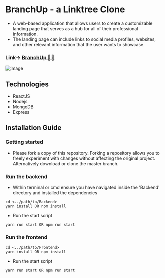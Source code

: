# BranchUp - a Linktree Clone

* A web-based application that allows users to create a customizable landing page that serves as a hub for all
of their professional information.
* The landing page can include links to social media profiles, websites, and other relevant information that the user wants
to showcase.
### Link-> [ BranchUp 👩‍💻](https://mylinkstree-frontend.pages.dev/)

![image](https://user-images.githubusercontent.com/77659305/232347128-593bea23-967a-49a2-afa6-cd8812f63c42.png)

## Technologies
* ReactJS 
* Nodejs
* MongoDB
* Express

## Installation Guide
### Getting started
* Please fork a copy of this repository. Forking a repository allows you to freely experiment with changes without affecting the original project. Alternatively download or clone the master branch.



### Run the backend
* Within terminal or cmd ensure you have navigated inside the 'Backend' directory and installed the dependencies
```
cd <../path/to/Backend> 
yarn install OR npm install
```
* Run the start script
```
yarn run start OR npm run start
```

### Run the frontend
```
cd <../path/to/Frontend> 
yarn install OR npm install
```
* Run the start script
```
yarn run start OR npm run start
```
